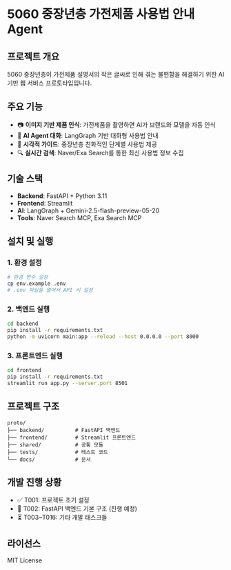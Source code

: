 # 5060 중장년층 가전제품 사용법 안내 Agent

## 프로젝트 개요
5060 중장년층이 가전제품 설명서의 작은 글씨로 인해 겪는 불편함을 해결하기 위한 AI 기반 웹 서비스 프로토타입입니다.

## 주요 기능
- 📷 **이미지 기반 제품 인식**: 가전제품을 촬영하면 AI가 브랜드와 모델을 자동 인식
- 🤖 **AI Agent 대화**: LangGraph 기반 대화형 사용법 안내
- 📖 **시각적 가이드**: 중장년층 친화적인 단계별 사용법 제공
- 🔍 **실시간 검색**: Naver/Exa Search를 통한 최신 사용법 정보 수집

## 기술 스택
- **Backend**: FastAPI + Python 3.11
- **Frontend**: Streamlit
- **AI**: LangGraph + Gemini-2.5-flash-preview-05-20
- **Tools**: Naver Search MCP, Exa Search MCP

## 설치 및 실행

### 1. 환경 설정
```bash
# 환경 변수 설정
cp env.example .env
# .env 파일을 열어서 API 키 설정
```

### 2. 백엔드 실행
```bash
cd backend
pip install -r requirements.txt
python -m uvicorn main:app --reload --host 0.0.0.0 --port 8000
```

### 3. 프론트엔드 실행
```bash
cd frontend
pip install -r requirements.txt
streamlit run app.py --server.port 8501
```

## 프로젝트 구조
```
proto/
├── backend/          # FastAPI 백엔드
├── frontend/         # Streamlit 프론트엔드
├── shared/           # 공통 모듈
├── tests/            # 테스트 코드
└── docs/             # 문서
```

## 개발 진행 상황
- ✅ T001: 프로젝트 초기 설정
- 🔄 T002: FastAPI 백엔드 기본 구조 (진행 예정)
- ⏳ T003~T016: 기타 개발 태스크들

## 라이선스
MIT License 
